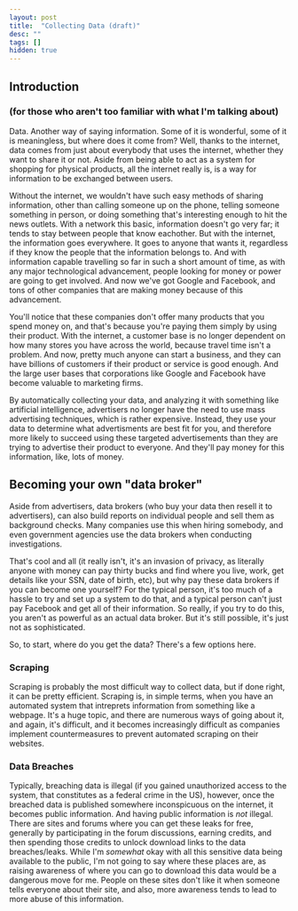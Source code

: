 ```yaml
---
layout: post
title:  "Collecting Data (draft)"
desc: ""
tags: []
hidden: true
---
```


## Introduction 
### (for those who aren't too familiar with what I'm talking about)

Data. Another way of saying information. Some of it is wonderful, some of it is meaningless, but where does it come from? Well, thanks to the internet, data comes from just about everybody that uses the internet, whether they want to share it or not. Aside from being able to act as a system for shopping for physical products, all the internet really is, is a way for information to be exchanged between users. 

Without the internet, we wouldn't have such easy methods of sharing information, other than calling someone up on the phone, telling someone something in person, or doing something that's interesting enough to hit the news outlets.
With a network this basic, information doesn't go very far; it tends to stay between people that know eachother. 
But with the internet, the information goes everywhere. It goes to anyone that wants it, regardless if they know the people that the information belongs to. And with information capable travelling so far in such a short amount of time, as with any major technological advancement, people looking for money or power are going to get involved. And now we've got Google and Facebook, and tons of other companies that are making money because of this advancement. 

You'll notice that these companies don't offer many products that you spend money on, and that's because you're paying them simply by using their product. With the internet, a customer base is no longer dependent on how many stores you have across the world, because travel time isn't a problem. And now, pretty much anyone can start a business, and they can have billions of customers if their product or service is good enough. And the large user bases that corporations like Google and Facebook have become valuable to marketing firms. 

By automatically collecting your data, and analyzing it with something like artificial intelligence, advertisers no longer have the need to use mass advertising techniques, which is rather expensive. Instead, they use your data to determine what advertisments are best fit for you, and therefore more likely to succeed using these targeted advertisements than they are trying to advertise their product to everyone. And they'll pay money for this information, like, lots of money. 

## Becoming your own "data broker"

Aside from advertisers, data brokers (who buy your data then resell it to advertisers), can also build reports on individual people and sell them as background checks. Many companies use this when hiring somebody, and even government agencies use the data brokers when conducting investigations. 

That's cool and all (it really isn't, it's an invasion of privacy, as literally anyone with money can pay thirty bucks and find where you live, work, get details like your SSN, date of birth, etc), but why pay these data brokers if you can become one yourself?
For the typical person, it's too much of a hassle to try and set up a system to do that, and a typical person can't just pay Facebook and get all of their information. So really, if you try to do this, you aren't as powerful as an actual data broker. But it's still possible, it's just not as sophisticated. 

So, to start, where do you get the data? There's a few options here. 

### Scraping

Scraping is probably the most difficult way to collect data, but if done right, it can be pretty efficient. Scraping is, in simple terms, when you have an automated system that intreprets information from something like a webpage. It's a huge topic, and there are numerous ways of going about it, and again, it's difficult, and it becomes increasingly difficult as companies implement countermeasures to prevent automated scraping on their websites. 

### Data Breaches

Typically, breaching data is illegal (if you gained unauthorized access to the system, that constitutes as a federal crime in the US), however, once the breached data is published somewhere inconspicuous on the internet, it becomes public information. And having public information is *not* illegal. 
There are sites and forums where you can get these leaks for free, generally by participating in the forum discussions, earning credits, and then spending those credits to unlock download links to the data breaches/leaks. 
While I'm *somewhat* okay with all this sensitive data being available to the public, I'm not going to say where these places are, as raising awareness of where you can go to download this data would be a dangerous move for me. People on these sites don't like it when someone tells everyone about their site, and also, more awareness tends to lead to more abuse of this information. 